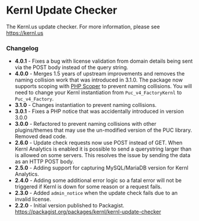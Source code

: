 Kernl Update Checker
====================

The Kernl.us update checker. For more information, please see https://kernl.us

### Changelog

- **4.0.1** - Fixes a bug with license validation from domain details being sent via the POST body instead of the query string.
- **4.0.0** - Merges 1.5 years of upstream improvements and removes the naming collision work that was introduced in 3.1.0. The package now supports scoping with [PHP Scoper](https://github.com/humbug/php-scoper) to prevent naming collisions. You will need to change your Kernl instantiation from `Puc_v4_FactoryKernl` to `Puc_v4_Factory`.
- **3.1.0** - Changes instantiation to prevent naming collisions.
- **3.0.1** - Fixes a PHP notice that was accidentally introduced in version 3.0.0
- **3.0.0** - Refactored to prevent naming collisions with other plugins/themes that may use the un-modified version of the PUC library. Removed dead code.
- **2.6.0** - Update check requests now use POST instead of GET. When Kernl Analytics is enabled it is possible to send a querystring larger than is allowed on some servers. This resolves the issue by sending the data as an HTTP POST body.
- **2.5.0** - Adding support for capturing MySQL/MariaDB version for Kernl Analytics.
- **2.4.0** - Adding some additional error logic so a fatal error will not be triggered if Kernl is down for some reason or a request fails.
- **2.3.0** - Added `admin_notice` when the update check fails due to an invalid license.
- **2.2.0** - Initial version published to Packagist. https://packagist.org/packages/kernl/kernl-update-checker